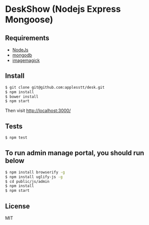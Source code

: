# DeskShow (Nodejs Express Mongoose)

## Requirements

* [NodeJs](http://nodejs.org)
* [mongodb](http://mongodb.org)
* [imagemagick](http://www.imagemagick.org/script/index.php)

## Install

```sh
$ git clone git@github.com:applesstt/desk.git
$ npm install
$ bower install
$ npm start
```

Then visit [http://localhost:3000/](http://localhost:3000/)

## Tests

```sh
$ npm test
```


## To run admin manage portal, you should run below

```sh
$ npm install browserify -g
$ npm install uglify-js -g
$ cd public/js/admin
$ npm install
$ npm start
```

## License

MIT